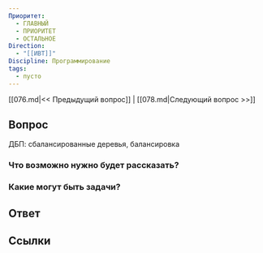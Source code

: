 ```yaml
---
Приоритет:
  - ГЛАВНЫЙ
  - ПРИОРИТЕТ
  - ОСТАЛЬНОЕ
Direction:
  - "[[ИВТ]]" 
Discipline: Программирование 
tags:
  - пусто
---
```

[[076.md|<< Предыдущий вопрос]] | [[078.md|Следующий вопрос >>]]
## Вопрос

ДБП: сбалансированные деревья, балансировка

### Что возможно нужно будет рассказать?

### Какие могут быть задачи?

## Ответ

## Ссылки
